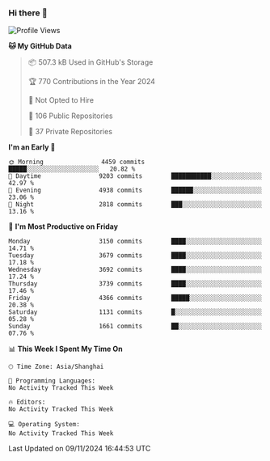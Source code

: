 ### Hi there 👋

<!--
**qbosen/qbosen** is a ✨ _special_ ✨ repository because its `README.md` (this file) appears on your GitHub profile.

Here are some ideas to get you started:

- 🔭 I’m currently working on ...
- 🌱 I’m currently learning ...
- 👯 I’m looking to collaborate on ...
- 🤔 I’m looking for help with ...
- 💬 Ask me about ...
- 📫 How to reach me: ...
- 😄 Pronouns: ...
- ⚡ Fun fact: ...
-->

<!--START_SECTION:waka-->
![Profile Views](http://img.shields.io/badge/Profile%20Views-0-blue)

**🐱 My GitHub Data** 

> 📦 507.3 kB Used in GitHub's Storage 
 > 
> 🏆 770 Contributions in the Year 2024
 > 
> 🚫 Not Opted to Hire
 > 
> 📜 106 Public Repositories 
 > 
> 🔑 37 Private Repositories 
 > 
**I'm an Early 🐤** 

```text
🌞 Morning                4459 commits        █████░░░░░░░░░░░░░░░░░░░░   20.82 % 
🌆 Daytime                9203 commits        ███████████░░░░░░░░░░░░░░   42.97 % 
🌃 Evening                4938 commits        ██████░░░░░░░░░░░░░░░░░░░   23.06 % 
🌙 Night                  2818 commits        ███░░░░░░░░░░░░░░░░░░░░░░   13.16 % 
```
📅 **I'm Most Productive on Friday** 

```text
Monday                   3150 commits        ████░░░░░░░░░░░░░░░░░░░░░   14.71 % 
Tuesday                  3679 commits        ████░░░░░░░░░░░░░░░░░░░░░   17.18 % 
Wednesday                3692 commits        ████░░░░░░░░░░░░░░░░░░░░░   17.24 % 
Thursday                 3739 commits        ████░░░░░░░░░░░░░░░░░░░░░   17.46 % 
Friday                   4366 commits        █████░░░░░░░░░░░░░░░░░░░░   20.38 % 
Saturday                 1131 commits        █░░░░░░░░░░░░░░░░░░░░░░░░   05.28 % 
Sunday                   1661 commits        ██░░░░░░░░░░░░░░░░░░░░░░░   07.76 % 
```


📊 **This Week I Spent My Time On** 

```text
🕑︎ Time Zone: Asia/Shanghai

💬 Programming Languages: 
No Activity Tracked This Week

🔥 Editors: 
No Activity Tracked This Week

💻 Operating System: 
No Activity Tracked This Week
```


 Last Updated on 09/11/2024 16:44:53 UTC
<!--END_SECTION:waka-->
